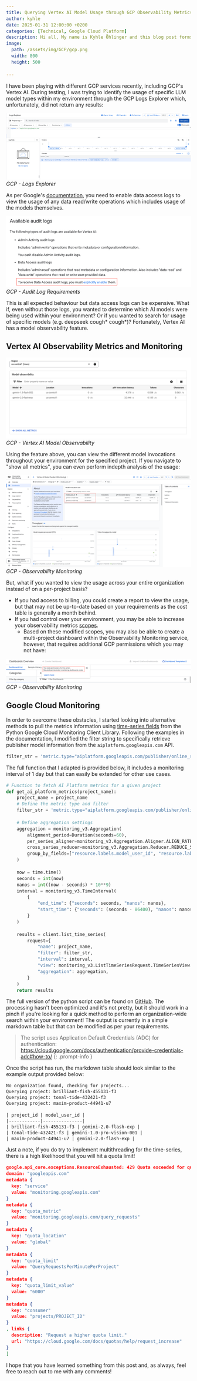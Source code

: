 ```yaml
---
title: Querying Vertex AI Model Usage through GCP Observability Metrics
author: kyhle
date: 2025-01-31 12:00:00 +0200
categories: [Technical, Google Cloud Platform]
description: Hi all, My name is Kyhle Öhlinger and this blog post forms part of my personal blog. If you enjoy any of the posts, feel free to reach out and let me know :) 
image:
  path: /assets/img/GCP/gcp.png
  width: 800
  height: 500

--- 
```


I have been playing with different GCP services recently, including GCP's Vertex AI. During testing, I was trying to identify the usage of specific LLM model types within my environment through the GCP Logs Explorer which, unfortunately, did not return any results:

![img-description](/assets/img/GCP/20250130132705.png)
_GCP - Logs Explorer_

As per Google's [documentation](https://cloud.google.com/vertex-ai/docs/general/audit-logging), you need to enable data access logs to view the usage of any data read/write operations which includes usage of the models themselves. 

![img-description](/assets/img/GCP/20250130134241.png)
_GCP - Audit Log Requirements_

This is all expected behaviour but data access logs can be expensive. What if, even without those logs, you wanted to determine which AI models were being used within your environment? Or if you wanted to search for usage of specific models (e.g. deepseek cough* cough*)?  Fortunately, Vertex AI has a model observability feature.

## Vertex AI Observability Metrics and Monitoring

![img-description](/assets/img/GCP/20250130132845.png)
_GCP - Vertex AI Model Observability_

Using the feature above, you can view the different model invocations throughout your environment for the specified project. If you navigate to "show all metrics", you can even perform indepth analysis of the usage:

![img-description](/assets/img/GCP/20250130132812.png)
_GCP - Observability Monitoring_


But, what if you wanted to view the usage across your entire organization instead of on a per-project basis? 
- If you had access to billing, you could create a report to view the usage, but that may not be up-to-date based on your requirements as the cost table is generally a month behind. 
- If you had control over your environment, you may be able to increase your observability metrics [scopes](https://cloud.google.com/blog/products/operations/multi-project-cloud-monitoring-made-easier).
  - Based on these modified scopes, you may also be able to create a multi-project dashboard within the Observability Monitoring service, however, that requires additional GCP permissions which you may not have:

![img-description](/assets/img/GCP/20250130133118.png)
_GCP - Observability Monitoring_


## Google Cloud Monitoring

In order to overcome these obstacles, I started looking into alternative methods to pull the metrics information using [time-series fields](https://cloud.google.com/monitoring/custom-metrics/reading-metrics#monitoring_read_timeseries_fields-python) from the Python Google Cloud Monitoring Client Library. Following the examples in the documentation, I modified the filter string to specifically retrieve publisher model information from the `aiplatform.googleapis.com` API. 

```python
filter_str = 'metric.type="aiplatform.googleapis.com/publisher/online_serving/model_invocation_count" resource.type="aiplatform.googleapis.com/PublisherModel"'
```

The full function that I adapted is provided below, it includes a monitoring interval of 1 day but that can easily be extended for other use cases. 
```python
# Function to fetch AI Platform metrics for a given project
def get_ai_platform_metrics(project_name):
    project_name = project_name
    # Define the metric type and filter
    filter_str = 'metric.type="aiplatform.googleapis.com/publisher/online_serving/model_invocation_count" resource.type="aiplatform.googleapis.com/PublisherModel"'

    # Define aggregation settings
    aggregation = monitoring_v3.Aggregation(
        alignment_period=Duration(seconds=60),
        per_series_aligner=monitoring_v3.Aggregation.Aligner.ALIGN_RATE,
        cross_series_reducer=monitoring_v3.Aggregation.Reducer.REDUCE_SUM,
        group_by_fields=["resource.labels.model_user_id", "resource.labels.location"]
    )

    now = time.time()
    seconds = int(now)
    nanos = int((now - seconds) * 10**9)
    interval = monitoring_v3.TimeInterval(
        {
            "end_time": {"seconds": seconds, "nanos": nanos},
            "start_time": {"seconds": (seconds - 86400), "nanos": nanos},
        }
    )

    results = client.list_time_series(
        request={
            "name": project_name,
            "filter": filter_str,
            "interval": interval,
            "view": monitoring_v3.ListTimeSeriesRequest.TimeSeriesView.HEADERS,
            "aggregation": aggregation,
        }
    )
    return results
```

The full version of the python script can be found on [GitHub](https://github.com/KyhleOhlinger/gcp-scripts/blob/main/standalone_scripts/observability_metrics.py). The processing hasn't been optimized and it's not pretty, but it should work in a pinch if you're looking for a quick method to perform an organization-wide search within your environment! The output is currently in a simple markdown table but that can be modified as per your requirements. 

> The script uses Application Default Credentials (ADC) for authentication: <https://cloud.google.com/docs/authentication/provide-credentials-adc#how-to/>
{: .prompt-info }

Once the script has run, the markdown table should look similar to the example output provided below:

```text
No organization found, checking for projects...
Querying project: brilliant-fish-455131-f3
Querying project: tonal-tide-432421-f3
Querying project: maxim-product-44941-u7

| project_id | model_user_id |
|------------|---------------|
| brilliant-fish-455131-f3 | gemini-2.0-flash-exp |
| tonal-tide-432421-f3 | gemini-1.0-pro-vision-001 |
| maxim-product-44941-u7 | gemini-2.0-flash-exp |
```

Just a note, if you do try to implement multithreading for the time-series, there is a high likelihood that you will hit a quota limit!

```json
google.api_core.exceptions.ResourceExhausted: 429 Quota exceeded for quota metric 'Time series queries' and limit 'Time series queries per minute' of service 'monitoring.googleapis.com' for consumer 'project_number:855506332425'. [reason: "RATE_LIMIT_EXCEEDED"
domain: "googleapis.com"
metadata {
  key: "service"
  value: "monitoring.googleapis.com"
}
metadata {
  key: "quota_metric"
  value: "monitoring.googleapis.com/query_requests"
}
metadata {
  key: "quota_location"
  value: "global"
}
metadata {
  key: "quota_limit"
  value: "QueryRequestsPerMinutePerProject"
}
metadata {
  key: "quota_limit_value"
  value: "6000"
}
metadata {
  key: "consumer"
  value: "projects/PROJECT_ID"
}
, links {
  description: "Request a higher quota limit."
  url: "https://cloud.google.com/docs/quotas/help/request_increase"
}
]
```

I hope that you have learned something from this post and, as always, feel free to reach out to me with any comments!
